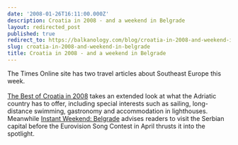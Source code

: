 ```yaml
---
date: '2008-01-26T16:11:00.000Z'
description: Croatia in 2008 - and a weekend in Belgrade
layout: redirected_post
published: true
redirect_to: https://balkanology.com/blog/croatia-in-2008-and-weekend-in-belgrade/
slug: croatia-in-2008-and-weekend-in-belgrade
title: Croatia in 2008 - and a weekend in Belgrade
---
```


The Times Online site has two travel articles about Southeast Europe this week.<br /><br /><a href="http://travel.timesonline.co.uk/tol/life_and_style/travel/destinations/croatia/article3244604.ece">The Best of Croatia in 2008</a> takes an extended look at what the Adriatic country has to offer, including special interests such as sailing, long-distance swimming, gastronomy and accommodation in lighthouses. Meanwhile <a href="http://travel.timesonline.co.uk/tol/life_and_style/travel/holiday_type/breaks/article3250542.ece">Instant Weekend: Belgrade</a> advises readers to visit the Serbian capital before the Eurovision Song Contest in April thrusts it into the spotlight.